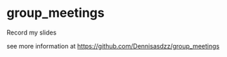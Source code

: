 # group_meetings
Record my slides

see more information at https://github.com/Dennisasdzz/group_meetings
